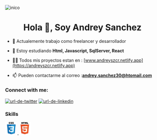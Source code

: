 ![inico](https://user-images.githubusercontent.com/60619582/194216252-147edd8f-dd5a-4f22-8fbf-ef7b6f49a0e8.jpg)


<h1 align="center">Hola 👋, Soy Andrey Sanchez</h1>


- 🔭 Actualemente trabajo como freelancer y desarrollador

- 🌱 Estoy estudiando **Html, Javascript, SqlServer, React**

- 👨‍💻 Todos mis proyectos estan en : [www.andreyszcr.netlify.app](https://andreyszcr.netlify.app)

- 📫 Pueden contactarme al correo :**andrey.sanchez30@htomail.com**

<h3 align="left">Connect with me:</h3>
<p align="left">
<a href="https://twitter.com/andreysz2" target="blank"><img align="center" src="https://raw.githubusercontent.com/rahuldkjain/github-profile-readme-generator/master/src/images/icons/Social/twitter.svg" alt="url-de-twitter" height="30" width="40" /></a>
<a href="https://linkedin.com/in/url-de-linkedin" target="blank"><img align="center" src="https://raw.githubusercontent.com/rahuldkjain/github-profile-readme-generator/master/src/images/icons/Social/linked-in-alt.svg" alt="url-de-linkedin" height="30" width="40" /></a>
</p>

<h3 align="left">Skills</h3>
<p align="left">
  <a href="" target="_blank" rel="noreferrer"> <img src="https://raw.githubusercontent.com/devicons/devicon/master/icons/css3/css3-original-wordmark.svg" alt="css3" width="40" height="40"/> </a>
    <a href="" target="_blank" rel="noreferrer"> 
       <img src="https://raw.githubusercontent.com/devicons/devicon/master/icons/html5/html5-original-wordmark.svg" alt="html5" width="40" height="40"/> </a>
  
</p>
